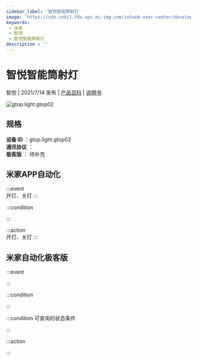 ```yaml
---
sidebar_label: '智悦智能筒射灯'
image: 'https://cdn.cnbj1.fds.api.mi-img.com/iotweb-user-center/developer_1678870954007xH6CnszY.png?GalaxyAccessKeyId=AKVGLQWBOVIRQ3XLEW&Expires=9223372036854775807&Signature=bKYzpZW3hGlxAk4Ezr+kCKdSczg='
keywords: 
 - 米家
 - 智悦
 - 智悦智能筒射灯
description : ''
---
```

# 智悦智能筒射灯

智悦 | 2021/7/14 发布 | [产品百科](https://home.mi.com/webapp/content/baike/product/index.html?model=gtop.light.gtop02/) | [说明书](https://home.mi.com/views/introduction.html?model=gtop.light.gtop02&region=cn)

![gtop.light.gtop02](https://cdn.cnbj1.fds.api.mi-img.com/iotweb-user-center/developer_1678870954007xH6CnszY.png?GalaxyAccessKeyId=AKVGLQWBOVIRQ3XLEW&Expires=9223372036854775807&Signature=bKYzpZW3hGlxAk4Ezr+kCKdSczg=)

## 规格  
> 
**设备 ID** ：gtop.light.gtop02  
**通讯协议** ：  
**极客版**  ： 待补充 


## 米家APP自动化  

:::event  
开灯、关灯
:::

:::condition  

:::

:::action   
开灯、关灯
:::

## 米家自动化极客版  

:::event  

:::

:::condition  

:::

:::condition 可查询的状态条件  

:::

:::action  

:::

        
